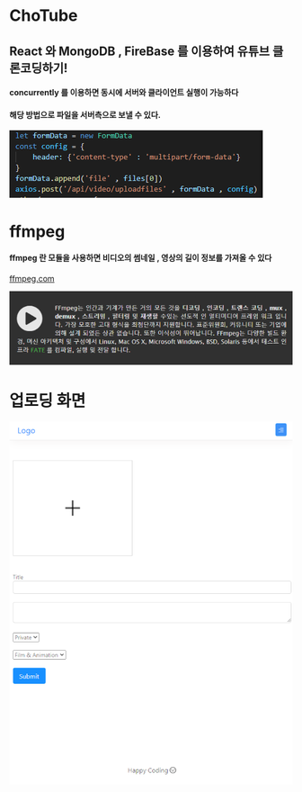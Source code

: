 # ChoTube

## React 와 MongoDB , FireBase 를 이용하여 유튜브 클론코딩하기!

#### concurrently 를 이용하면 동시에 서버와 클라이언트 실행이 가능하다

#### 해당 방법으로 파일을 서버측으로 보낼 수 있다.
<img src="./gitImages/postingFile.PNG">

# ffmpeg

#### ffmpeg 란 모듈을 사용하면 비디오의 썸네일 , 영상의 길이 정보를 가져올 수 있다

<a href="https://ffmpeg.org/about.html">ffmpeg.com</a>

<img src="./gitImages/ffmpegMain.PNG">

# 업로딩 화면

<img src="./gitImages/uploadVideo.PNG">